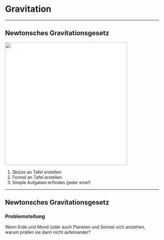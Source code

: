 # Gravitation

---

## Newtonsches Gravitationsgesetz

<img src="https://upload.wikimedia.org/wikipedia/commons/thumb/0/0e/NewtonsLawOfUniversalGravitation.svg/1280px-NewtonsLawOfUniversalGravitation.svg.png" style="background-color:white; height:400px">

1. Skizze an Tafel erstellen
1. Formel an Tafel erstellen
1. Simple Aufgaben erfinden (jeder eine!)

---

## Newtonsches Gravitationsgesetz

### Problemstellung

Wenn Erde und Mond (oder auch Planeten und Sonne) sich anziehen, warum prallen sie dann nicht aufeinander?
